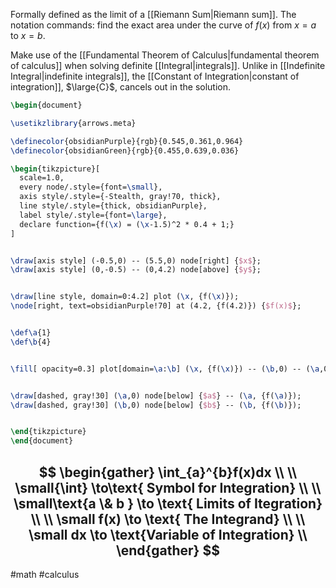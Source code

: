 Formally defined as the limit of a [[Riemann Sum|Riemann sum]]. The notation commands: find the exact area under the curve of $f(x)$ from $x=a$ to $x=b$. 

 Make use of the [[Fundamental Theorem of Calculus|fundamental theorem of calculus]] when solving definite [[Integral|integrals]]. Unlike in [[Indefinite Integral|indefinite integrals]], the [[Constant of Integration|constant of integration]], $\large{C}$, cancels out in the solution.

```tikz
\begin{document}

\usetikzlibrary{arrows.meta}

\definecolor{obsidianPurple}{rgb}{0.545,0.361,0.964}
\definecolor{obsidianGreen}{rgb}{0.455,0.639,0.036}

\begin{tikzpicture}[
  scale=1.0,
  every node/.style={font=\small},
  axis style/.style={-Stealth, gray!70, thick},
  line style/.style={thick, obsidianPurple},
  label style/.style={font=\large},
  declare function={f(\x) = (\x-1.5)^2 * 0.4 + 1;}
]


\draw[axis style] (-0.5,0) -- (5.5,0) node[right] {$x$};
\draw[axis style] (0,-0.5) -- (0,4.2) node[above] {$y$};


\draw[line style, domain=0:4.2] plot (\x, {f(\x)});
\node[right, text=obsidianPurple!70] at (4.2, {f(4.2)}) {$f(x)$};


\def\a{1}
\def\b{4}


\fill[ opacity=0.3] plot[domain=\a:\b] (\x, {f(\x)}) -- (\b,0) -- (\a,0) -- cycle;


\draw[dashed, gray!30] (\a,0) node[below] {$a$} -- (\a, {f(\a)});
\draw[dashed, gray!30] (\b,0) node[below] {$b$} -- (\b, {f(\b)});


\end{tikzpicture}
\end{document}
```

$$
\begin{gather}
\int_{a}^{b}f(x)dx \\ \\
\small{\int} \to\text{ Symbol for Integration} \\ \\
\small\text{a \& b } \to \text{ Limits of Itegration} \\ \\
\small f(x) \to \text{ The Integrand} \\ \\
\small dx \to \text{Variable of Integration} \\
\end{gather}
$$
---
#math #calculus 
